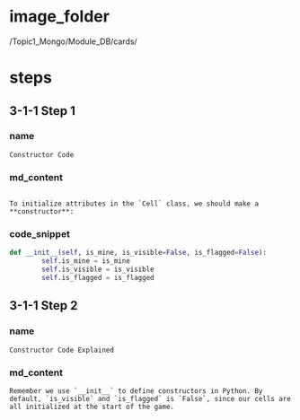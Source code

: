 # image_folder
/Topic1_Mongo/Module_DB/cards/

# steps
## 3-1-1 Step 1
### name
```
Constructor Code
```
### md_content
```

To initialize attributes in the `Cell` class, we should make a **constructor**: 
```

### code_snippet
```python
def __init__(self, is_mine, is_visible=False, is_flagged=False):
        self.is_mine = is_mine
        self.is_visible = is_visible
        self.is_flagged = is_flagged
```

## 3-1-1 Step 2
### name
```
Constructor Code Explained
```
### md_content
```
Remember we use `__init__` to define constructors in Python. By default, `is_visible` and `is_flagged` is `False`, since our cells are all initialized at the start of the game. 
```